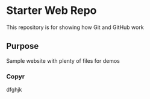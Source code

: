 # Starter Web Repo

This repository is for showing how Git and GitHub work

## Purpose

Sample website with plenty of files for demos

### Copyr
dfghjk